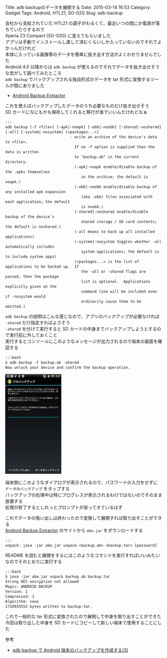 Title: adb backupのデータを展開する
Date: 2015-03-14 16:53
Category: Gadget
Tags: Android, HTL21, SO-02G
Slug: adb-backup

会社から支給されていた HTL21 の調子がわるくて、最近いつの間にか電源が落ちていたりするので  
Xperia Z3 Compact (SO-02G) に変えてもらいました  
アプリは手動でインストールし直して済むくらいしか入っていないのでそれでよかっんだけれど  
本体に入っている画像等のデータを簡単に抜き出す方法がよくわかりませんでした  
Android 4.0 以降からは `adb backup` が使えるのでそれでデータを抜き出せそうな気がして調べてみたところ  
`adb backup` でバックアップされる独自形式のデータを tar 形式に変換するツールが既にありました

* [Android Backup Extractor](http://sourceforge.jp/projects/sfnet_adbextractor/)

これを使えばバックアップしたデータのうち必要なものだけ抜き出せそう  
SD カードになにもかも保存してくれると移行が楽でいいんだけれどなぁ

    :::
    adb backup [-f <file>] [-apk|-noapk] [-obb|-noobb] [-shared|-noshared] [-all] [-system|-nosystem] [<packages...>]
                                 - write an archive of the device's data to <file>.
                                   If no -f option is supplied then the data is written
                                   to "backup.ab" in the current directory.
                                   (-apk|-noapk enable/disable backup of the .apks themselves
                                      in the archive; the default is noapk.)
                                   (-obb|-noobb enable/disable backup of any installed apk expansion
                                      (aka .obb) files associated with each application; the default
                                      is noobb.)
                                   (-shared|-noshared enable/disable backup of the device's
                                      shared storage / SD card contents; the default is noshared.)
                                   (-all means to back up all installed applications)
                                   (-system|-nosystem toggles whether -all automatically includes
                                      system applications; the default is to include system apps)
                                   (<packages...> is the list of applications to be backed up.  If
                                      the -all or -shared flags are passed, then the package
                                      list is optional.  Applications explicitly given on the
                                      command line will be included even if -nosystem would
                                      ordinarily cause them to be omitted.)

`adb backup` の説明はこんな感じなので、アプリのバックアップが必要なければ `-shared` だけ指定すればよさそう  
`-shared` を付けて実行すると SD カードの中身までバックアップしようとするので実行前に外しておくこと  
実行するとコンソールにこのようなメッセージが出力されるので端末の画面を確認する

    :::bash
    $ adb backup -f backup.ab -shared
    Now unlock your device and confirm the backup operation.

[![dialog](/static/images/2015/03/Screenshot_2015-03-15-02-27-34_s.png)](/static/images/2015/03/Screenshot_2015-03-15-02-27-34.png)

端末側にこのようなダイアログが表示されるので、パスワードの入力をせずに `データのバックアップ` をタップする  
バックアップの処理中は特にプログレスが表示されるわけではないのでそのまま放置する  
処理が終了するとしれっとプロンプトが戻ってきているはず

これでデータの吸い出しは終わったので変換して展開すれば取り出すことができる  
[Android Backup Extractor](http://sourceforge.jp/projects/sfnet_adbextractor/) のサイトから `abe.jar` をダウンロードする

    :::
    unpack: java -jar abe.jar unpack <backup.ab> <backup.tar> [password]

README を読むと展開をするにはこのようなコマンドを実行すればいいみたいなのでそのとおりに実行する

    :::bash
    $ java -jar abe.jar unpack backup.ab backup.tar
    Strong AES encryption not allowed
    Magic: ANDROID BACKUP
    Version: 1
    Compressed: 1
    Algorithm: none
    1710935552 bytes written to backup.tar.

これで一般的な tar 形式に変換されたので展開して中身を取り出すことができた  
今回は取り出した中身を SD カードにコピーして新しい端末で使用することにした

参考
* [adb backup で Android 端末のバックアップを作成する(3)](http://port139.hatenablog.com/entry/2014/07/17/065152)

